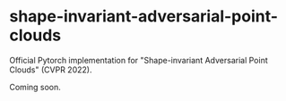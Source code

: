 # shape-invariant-adversarial-point-clouds
Official Pytorch implementation for "Shape-invariant Adversarial Point Clouds" (CVPR 2022).

Coming soon.
